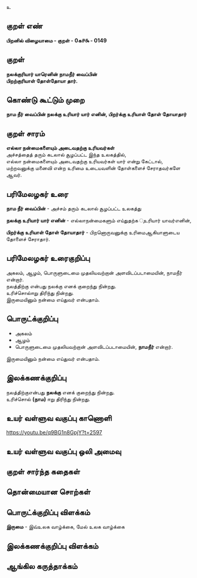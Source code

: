 உ

## குறள் எண் 

**பிறனில் விழையாமை - குறள் - 0க௪௯ - 0149** 

## குறள் 

**நலக்குரியார் யாரெனின் நாமநீர் வைப்பின்  
பிறற்குரியாள் தோள்தோயா தார்.** 

## கொண்டு கூட்டும் முறை

**நாம நீர் வைப்பின் நலக்கு உரியார் யார் எனின், பிறர்க்கு உரியாள் தோள் தோயாதார்**  

## குறள் சாரம் 

**எல்லா நன்மைகளையும் அடைவதற்கு உரியவர்கள்**  
அச்சத்தைத் தரும் கடலால் சூழப்பட்ட இந்த உலகத்தில்,  
எல்லா நன்மைகளையும் அடைவதற்கு உரியவர்கள் யார் என்று கேட்டால்,  
மற்றவனுக்கு மனைவி என்ற உரிமை உடையவளின் தோள்களைச் சேராதவர்களே ஆவர்.  

## பரிமேலழகர் உரை

**நாம நீர் வைப்பின்** - அச்சம் தரும் கடலால் சூழப்பட்ட உலகத்து  

**நலக்கு உரியார் யார் எனின்** - எல்லாநன்மைகளும் எய்துதற்க ுஉரியார் யாவர்எனின்,  

**பிறர்க்கு உரியாள் தோள் தோயாதார்** - பிறனொருவனுக்கு உரிமைஆகியாளுடைய தோளைச் சேராதார்.  

## பரிமேலழகர் உரைகுறிப்பு   

அகலம், ஆழம், பொருளுடைமை முதலியவற்றான் அளவிடப்படாமையின், நாமநீர் என்றார்.  
நலத்திற்கு என்பது நலக்கு எனக் குறைந்து நின்றது.  
உரிச்சொல்ஈறு திரிந்து நின்றது.  
இருமையினும் நன்மை எய்துவர் என்பதாம்.  

## பொருட்க்குறிப்பு 

* அகலம்  
* ஆழம்  
* பொருளுடைமை முதலியவற்றான் அளவிடப்படாமையின், **நாமநீர்** என்றார்.  

இருமையினும் நன்மை எய்துவர் என்பதாம்.  

## இலக்கணக்குறிப்பு  

நலத்திற்குஎன்பது **நலக்கு** எனக் குறைந்து நின்றது.  
உரிச்சொல் **(நாம)** ஈறு திரிந்து நின்றது.  

## உயர் வள்ளுவ வகுப்பு காணொளி

https://youtu.be/q9BG1n8GpjY?t=2597

## உயர் வள்ளுவ வகுப்பு ஒலி அமைவு 

 
## குறள் சார்ந்த கதைகள் 


## தொன்மையான சொற்கள்


## பொருட்க்குறிப்பு விளக்கம்

**இருமை** - இவ்உலக வாழ்க்கை, மேல் உலக வாழ்க்கை   

## இலக்கணக்குறிப்பு விளக்கம்


## ஆங்கில கருத்தாக்கம் 


